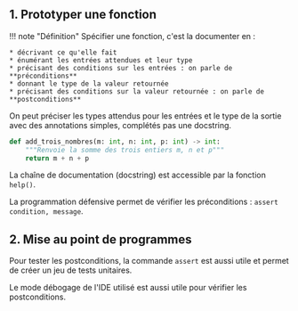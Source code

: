 ## 1. Prototyper une fonction

!!! note "Définition"
    Spécifier une fonction, c'est la documenter en :

    * décrivant ce qu'elle fait
    * énumérant les entrées attendues et leur type
    * précisant des conditions sur les entrées : on parle de **préconditions**
    * donnant le type de la valeur retournée
    * précisant des conditions sur la valeur retournée : on parle de **postconditions**

On peut préciser les types attendus pour les entrées et le type de la sortie avec des annotations simples, complétés pas une docstring.

````py
def add_trois_nombres(m: int, n: int, p: int) -> int:
    """Renvoie la somme des trois entiers m, n et p"""
    return m + n + p
````

La chaîne de documentation (docstring) est accessible par la fonction ``help()``.

La programmation défensive permet de vérifier les préconditions : ``assert condition, message``.

## 2. Mise au point de programmes

Pour tester les postconditions, la commande ``assert`` est aussi utile et permet de créer un jeu de tests unitaires.

Le mode débogage de l'IDE utilisé est aussi utile pour vérifier les postconditions.